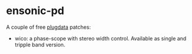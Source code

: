 # ensonic-pd

A couple of free [plugdata](https://plugdata.org/) patches:

   * wico: a phase-scope with stereo width control. Available as single and tripple band version.

